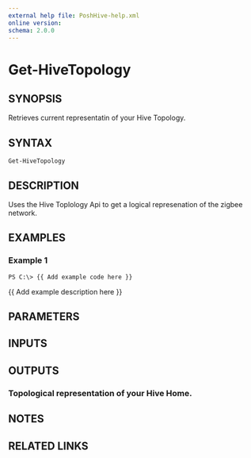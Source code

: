 ```yaml
---
external help file: PoshHive-help.xml
online version: 
schema: 2.0.0
---
```


# Get-HiveTopology

## SYNOPSIS
Retrieves current representatin of your Hive Topology.

## SYNTAX

```
Get-HiveTopology
```

## DESCRIPTION
Uses the Hive Toplology Api to get a logical represenation of the zigbee network.

## EXAMPLES

### Example 1
```
PS C:\> {{ Add example code here }}
```

{{ Add example description here }}

## PARAMETERS

## INPUTS

## OUTPUTS

### Topological representation of your Hive Home.

## NOTES

## RELATED LINKS

